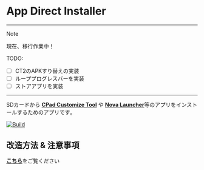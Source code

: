 # App Direct Installer

---

> [!NOTE]
> 現在、移行作業中！

TODO:

- [ ] CT2のAPKすり替えの実装
- [ ] ループプログレスバーを実装
- [ ] ストアアプリを実装

---

SDカードから [**CPad Customize Tool**](https://github.com/Kobold831/CPadCustomizeTool) や [**Nova Launcher**](https://novalauncher.com)等のアプリをインストールするためのアプリです｡

[![Build](https://github.com/s1204IT/NovaDirectInstaller/actions/workflows/build.yml/badge.svg?branch=main&event=push)](https://github.com/s1204IT/NovaDirectInstaller/actions/workflows/build.yml)

## 改造方法 & 注意事項

[**こちら**](HowTo.md)をご覧ください
